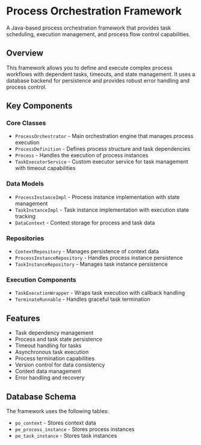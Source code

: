 # Process Orchestration Framework

A Java-based process orchestration framework that provides task scheduling, execution management, and process flow control capabilities.

## Overview

This framework allows you to define and execute complex process workflows with dependent tasks, timeouts, and state management. It uses a database backend for persistence and provides robust error handling and process control.

## Key Components

### Core Classes

- `ProcessOrchestrator` - Main orchestration engine that manages process execution
- `ProcessDefinition` - Defines process structure and task dependencies 
- `Process` - Handles the execution of process instances
- `TaskExecutorService` - Custom executor service for task management with timeout capabilities

### Data Models

- `ProcessInstanceImpl` - Process instance implementation with state management
- `TaskInstanceImpl` - Task instance implementation with execution state tracking
- `DataContext` - Context storage for process and task data

### Repositories

- `ContextRepository` - Manages persistence of context data
- `ProcessInstanceRepository` - Handles process instance persistence
- `TaskInstanceRepository` - Manages task instance persistence

### Execution Components

- `TaskExecutionWrapper` - Wraps task execution with callback handling
- `TerminateRunnable` - Handles graceful task termination

## Features

- Task dependency management
- Process and task state persistence
- Timeout handling for tasks
- Asynchronous task execution
- Process termination capabilities
- Version control for data consistency
- Context data management
- Error handling and recovery

## Database Schema

The framework uses the following tables:
- `po_context` - Stores context data
- `pe_process_instance` - Stores process instances
- `pe_task_instance` - Stores task instances


